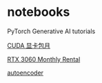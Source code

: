 # notebooks

PyTorch Generative AI tutorials

[CUDA 显卡包月](https://item.taobao.com/item.htm?ft=t&id=802316649776)

[RTX 3060 Monthly Rental](https://buy.stripe.com/3cs5mY14IeVUeNqbIL)

[autoencoder](autoencoder.ipynb)